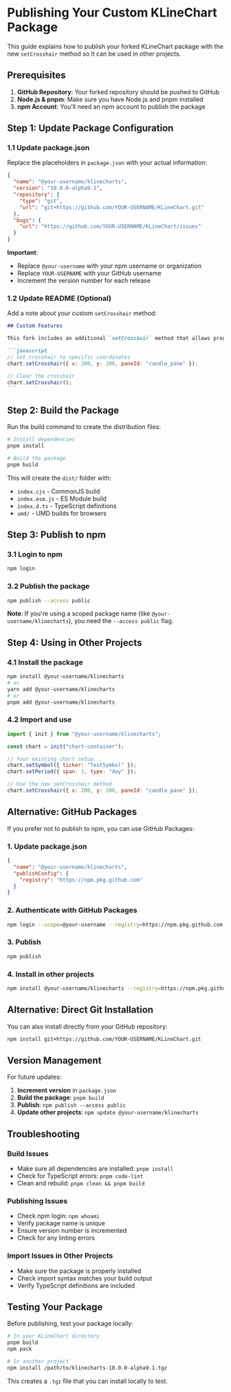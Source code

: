 # Publishing Your Custom KLineChart Package

This guide explains how to publish your forked KLineChart package with the new `setCrosshair` method so it can be used in other projects.

## Prerequisites

1. **GitHub Repository**: Your forked repository should be pushed to GitHub
2. **Node.js & pnpm**: Make sure you have Node.js and pnpm installed
3. **npm Account**: You'll need an npm account to publish the package

## Step 1: Update Package Configuration

### 1.1 Update package.json

Replace the placeholders in `package.json` with your actual information:

```json
{
  "name": "@your-username/klinecharts",
  "version": "10.0.0-alpha9.1",
  "repository": {
    "type": "git",
    "url": "git+https://github.com/YOUR-USERNAME/KLineChart.git"
  },
  "bugs": {
    "url": "https://github.com/YOUR-USERNAME/KLineChart/issues"
  }
}
```

**Important**:

- Replace `@your-username` with your npm username or organization
- Replace `YOUR-USERNAME` with your GitHub username
- Increment the version number for each release

### 1.2 Update README (Optional)

Add a note about your custom `setCrosshair` method:

````markdown
## Custom Features

This fork includes an additional `setCrosshair` method that allows programmatic control of the crosshair position:

```javascript
// Set crosshair to specific coordinates
chart.setCrosshair({ x: 200, y: 200, paneId: "candle_pane" });

// Clear the crosshair
chart.setCrosshair();
```
````

## Step 2: Build the Package

Run the build command to create the distribution files:

```bash
# Install dependencies
pnpm install

# Build the package
pnpm build
```

This will create the `dist/` folder with:

- `index.cjs` - CommonJS build
- `index.esm.js` - ES Module build
- `index.d.ts` - TypeScript definitions
- `umd/` - UMD builds for browsers

## Step 3: Publish to npm

### 3.1 Login to npm

```bash
npm login
```

### 3.2 Publish the package

```bash
npm publish --access public
```

**Note**: If you're using a scoped package name (like `@your-username/klinecharts`), you need the `--access public` flag.

## Step 4: Using in Other Projects

### 4.1 Install the package

```bash
npm install @your-username/klinecharts
# or
yarn add @your-username/klinecharts
# or
pnpm add @your-username/klinecharts
```

### 4.2 Import and use

```javascript
import { init } from "@your-username/klinecharts";

const chart = init("chart-container");

// Your existing chart setup...
chart.setSymbol({ ticker: "TestSymbol" });
chart.setPeriod({ span: 1, type: "day" });

// Use the new setCrosshair method
chart.setCrosshair({ x: 200, y: 200, paneId: "candle_pane" });
```

## Alternative: GitHub Packages

If you prefer not to publish to npm, you can use GitHub Packages:

### 1. Update package.json

```json
{
  "name": "@your-username/klinecharts",
  "publishConfig": {
    "registry": "https://npm.pkg.github.com"
  }
}
```

### 2. Authenticate with GitHub Packages

```bash
npm login --scope=@your-username --registry=https://npm.pkg.github.com
```

### 3. Publish

```bash
npm publish
```

### 4. Install in other projects

```bash
npm install @your-username/klinecharts --registry=https://npm.pkg.github.com
```

## Alternative: Direct Git Installation

You can also install directly from your GitHub repository:

```bash
npm install git+https://github.com/YOUR-USERNAME/KLineChart.git
```

## Version Management

For future updates:

1. **Increment version** in `package.json`
2. **Build the package**: `pnpm build`
3. **Publish**: `npm publish --access public`
4. **Update other projects**: `npm update @your-username/klinecharts`

## Troubleshooting

### Build Issues

- Make sure all dependencies are installed: `pnpm install`
- Check for TypeScript errors: `pnpm code-lint`
- Clean and rebuild: `pnpm clean && pnpm build`

### Publishing Issues

- Check npm login: `npm whoami`
- Verify package name is unique
- Ensure version number is incremented
- Check for any linting errors

### Import Issues in Other Projects

- Make sure the package is properly installed
- Check import syntax matches your build output
- Verify TypeScript definitions are included

## Testing Your Package

Before publishing, test your package locally:

```bash
# In your KLineChart directory
pnpm build
npm pack

# In another project
npm install /path/to/klinecharts-10.0.0-alpha9.1.tgz
```

This creates a `.tgz` file that you can install locally to test.
